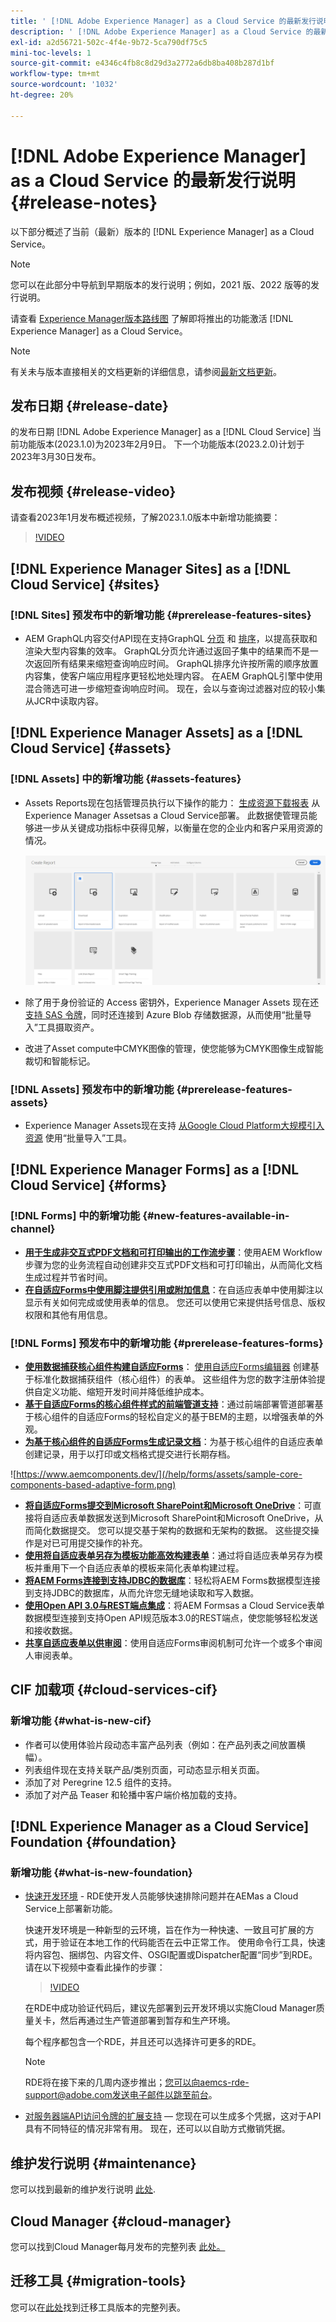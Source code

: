 ```yaml
---
title: ' [!DNL Adobe Experience Manager] as a Cloud Service 的最新发行说明。'
description: ' [!DNL Adobe Experience Manager] as a Cloud Service 的最新发行说明。'
exl-id: a2d56721-502c-4f4e-9b72-5ca790df75c5
mini-toc-levels: 1
source-git-commit: e4346c4fb8c8d29d3a2772a6db8ba408b287d1bf
workflow-type: tm+mt
source-wordcount: '1032'
ht-degree: 20%

---
```



# [!DNL Adobe Experience Manager] as a Cloud Service 的最新发行说明 {#release-notes}

以下部分概述了当前（最新）版本的 [!DNL Experience Manager] as a Cloud Service。

>[!NOTE]
>
>您可以在此部分中导航到早期版本的发行说明；例如，2021 版、2022 版等的发行说明。
>
>请查看 [Experience Manager版本路线图](https://experienceleague.adobe.com/docs/experience-manager-release-information/aem-release-updates/update-releases-roadmap.html) 了解即将推出的功能激活 [!DNL Experience Manager] as a Cloud Service。

>[!NOTE]
>
>有关未与版本直接相关的文档更新的详细信息，请参阅[最新文档更新](https://experienceleague.adobe.com/docs/experience-manager-release-information/aem-release-updates/doc-updates/documentation-updates.html)。

## 发布日期 {#release-date}

的发布日期 [!DNL Adobe Experience Manager] as a [!DNL Cloud Service] 当前功能版本(2023.1.0)为2023年2月9日。 下一个功能版本(2023.2.0)计划于2023年3月30日发布。

## 发布视频 {#release-video}

请查看2023年1月发布概述视频，了解2023.1.0版本中新增功能摘要：

>[!VIDEO](https://video.tv.adobe.com/v/3413479/?quality=12)

## [!DNL Experience Manager Sites] as a [!DNL Cloud Service] {#sites}

### [!DNL Sites] 预发布中的新增功能 {#prerelease-features-sites}

* AEM GraphQL内容交付API现在支持GraphQL [分页](/help/headless/graphql-api/content-fragments.md#paging) 和 [排序](/help/headless/graphql-api/content-fragments.md#sorting)，以提高获取和渲染大型内容集的效率。 GraphQL分页允许通过返回子集中的结果而不是一次返回所有结果来缩短查询响应时间。 GraphQL排序允许按所需的顺序放置内容集，使客户端应用程序更轻松地处理内容。  在AEM GraphQL引擎中使用混合筛选可进一步缩短查询响应时间。 现在，会以与查询过滤器对应的较小集从JCR中读取内容。

## [!DNL Experience Manager Assets] as a [!DNL Cloud Service] {#assets}

### [!DNL Assets] 中的新增功能 {#assets-features}

* Assets Reports现在包括管理员执行以下操作的能力： [生成资源下载报表](/help/assets/asset-reports.md) 从Experience Manager Assetsas a Cloud Service部署。 此数据使管理员能够进一步从关键成功指标中获得见解，以衡量在您的企业内和客户采用资源的情况。

   ![其他格式的 PDF 演绎版](/help/release-notes/assets/choose_report.png)

* 除了用于身份验证的 Access 密钥外，Experience Manager Assets 现在还[支持 SAS 令牌](/help/assets/add-assets.md#asset-bulk-ingestor)，同时还连接到 Azure Blob 存储数据源，从而使用“批量导入”工具摄取资产。

* 改进了Asset compute中CMYK图像的管理，使您能够为CMYK图像生成智能裁切和智能标记。

### [!DNL Assets] 预发布中的新增功能 {#prerelease-features-assets}

* Experience Manager Assets现在支持 [从Google Cloud Platform大规模引入资源](/help/assets/add-assets.md#asset-bulk-ingestor) 使用“批量导入”工具。

## [!DNL Experience Manager Forms] as a [!DNL Cloud Service] {#forms}

### [!DNL Forms] 中的新增功能 {#new-features-available-in-channel}

* **[用于生成非交互式PDF文档和可打印输出的工作流步骤](/help/forms/aem-forms-workflow-step-reference.md)**：使用AEM Workflow步骤为您的业务流程自动创建非交互式PDF文档和可打印输出，从而简化文档生成过程并节省时间。
* **[在自适应Forms中使用脚注提供引用或附加信息](/help/forms/footnotes-richtextsupport.md)**：在自适应表单中使用脚注以显示有关如何完成或使用表单的信息。 您还可以使用它来提供括号信息、版权权限和其他有用信息。

### [!DNL Forms] 预发布中的新增功能 {#prerelease-features-forms}

* **[使用数据捕获核心组件构建自适应Forms](https://experienceleague.adobe.com/docs/experience-manager-core-components/using/adaptive-forms/introduction.html?lang=en)**： [使用自适应Forms编辑器](/help/forms/creating-adaptive-form-core-components.md) 创建基于标准化数据捕获组件（核心组件）的表单。 这些组件为您的数字注册体验提供自定义功能、缩短开发时间并降低维护成本。
* **[基于自适应Forms的核心组件样式的前端管道支持](/help/forms/using-themes-in-core-components.md)**：通过前端部署管道部署基于核心组件的自适应Forms的轻松自定义的基于BEM的主题，以增强表单的外观。
* **[为基于核心组件的自适应Forms生成记录文档](/help/forms/generate-document-of-record-core-components.md)**：为基于核心组件的自适应表单创建记录，用于以打印或文档格式提交进行长期存档。

![https://www.aemcomponents.dev/](/help/forms/assets/sample-core-components-based-adaptive-form.png)

* **[将自适应Forms提交到Microsoft SharePoint和Microsoft OneDrive](/help/forms/configuring-submit-actions.md)**：可直接将自适应表单数据发送到Microsoft SharePoint和Microsoft OneDrive，从而简化数据提交。 您可以提交基于架构的数据和无架构的数据。 这些提交操作是对已可用提交操作的补充。
* **[使用将自适应表单另存为模板功能高效构建表单](/help/forms/template-editor.md#save-an-adaptive-form-as-template-saving-adaptive-form-as-template)**：通过将自适应表单另存为模板并重用下一个自适应表单的模板来简化表单构建过程。
* **[将AEM Forms连接到支持JDBC的数据库](/help/forms/configure-data-sources.md#configure-relational-database-configure-relational-database)**：轻松将AEM Forms数据模型连接到支持JDBC的数据库，从而允许您无缝地读取和写入数据。
* **[使用Open API 3.0与REST端点集成](/help/forms/configure-data-sources.md#configure-restful-services-open-api-specification-version-20-configure-restful-services-swagger-version30)**：将AEM Formsas a Cloud Service表单数据模型连接到支持Open API规范版本3.0的REST端点，使您能够轻松发送和接收数据。
* **[共享自适应表单以供审阅](/help/forms/create-reviews-forms.md)**：使用自适应Forms审阅机制可允许一个或多个审阅人审阅表单。


## CIF 加载项 {#cloud-services-cif}

### 新增功能 {#what-is-new-cif}

* 作者可以使用体验片段动态丰富产品列表（例如：在产品列表之间放置横幅）。
* 列表组件现在支持关联产品/类别页面，可动态显示相关页面。
* 添加了对 Peregrine 12.5 组件的支持。
* 添加了对产品 Teaser 和轮播中客户端价格加载的支持。

## [!DNL Experience Manager as a Cloud Service] Foundation {#foundation}

### 新增功能 {#what-is-new-foundation}

* [快速开发环境](/help/implementing/developing/introduction/rapid-development-environments.md) - RDE使开发人员能够快速排除问题并在AEMas a Cloud Service上部署新功能。

   快速开发环境是一种新型的云环境，旨在作为一种快速、一致且可扩展的方式，用于验证在本地工作的代码能否在云中正常工作。 使用命令行工具，快速将内容包、捆绑包、内容文件、OSGI配置或Dispatcher配置“同步”到RDE。 请在以下视频中查看此操作的步骤：

   >[!VIDEO](https://video.tv.adobe.com/v/3413508/?quality=12&learn=on)

   在RDE中成功验证代码后，建议先部署到云开发环境以实施Cloud Manager质量关卡，然后再通过生产管道部署到暂存和生产环境。

   每个程序都包含一个RDE，并且还可以选择许可更多的RDE。

   >[!NOTE]
   >
   >RDE将在接下来的几周内逐步推出；您可以向aemcs-rde-support@adobe.com发送电子邮件以跳至前台。

* [对服务器端API访问令牌的扩展支持](/help/implementing/developing/introduction/generating-access-tokens-for-server-side-apis.md)  — 您现在可以生成多个凭据，这对于API具有不同特征的情况非常有用。 现在，还可以以自助方式撤销凭据。

## 维护发行说明 {#maintenance}

您可以找到最新的维护发行说明 [此处](/help/release-notes/maintenance/latest.md).

## Cloud Manager {#cloud-manager}

您可以找到Cloud Manager每月发布的完整列表 [此处。](/help/implementing/cloud-manager/release-notes/current.md)

## 迁移工具 {#migration-tools}

您可以在[此处](/help/journey-migration/release-notes/release-notes-migration-tools-current.md)找到迁移工具版本的完整列表。

